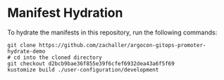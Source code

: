 # Manifest Hydration

To hydrate the manifests in this repository, run the following commands:

```shell
git clone https://github.com/zachaller/argocon-gitops-promoter-hydrate-demo
# cd into the cloned directory
git checkout d2bcb9bae36f855e39f6cfef6932dea43a6f5f69
kustomize build ./user-configuration/development
```
